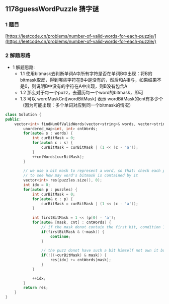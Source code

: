 ## 1178guessWordPuzzle 猜字谜

### 1 题目
[https://leetcode.cn/problems/number-of-valid-words-for-each-puzzle/](https://leetcode.cn/problems/number-of-valid-words-for-each-puzzle/)

### 2 解题思路
- 1 解题思路:
  - 1.1 使用bitmask去判断单词A中所有字符是否在单词B中出现：将B的bitmask取反，得到哪些字符在B中是没有的，然后和A相与，如果结果不是0，则说明B中没有的字符在A中出现，则B没有包含A
  - 1.2 那么对于每一个puzz，去遍历每一个word的bitmask，即可
  - 1.3 可以 wordMaskCnt[wordBitMask] 表示 wordBitMask的cnt有多少个（因为可能出现：多个单词对应到同一个bitmask的情况）

```cpp
class Solution {
public:
    vector<int> findNumOfValidWords(vector<string>& words, vector<string>& puzzles) {
        unordered_map<int, int> cntWords;
        for(auto& s : words) {
            int curBitMask = 0;
            for(auto& c : s) {
                curBitMask = curBitMask | (1 << (c - 'a'));
            }
            ++cntWords[curBitMask];
        }
        
        // we use a bit mask to represent a word, so that: check each puzz's bitmask 
        // to see how may word's bitmask is contained by it
        vector<int> res(puzzles.size(), 0);
        int idx = 0;
        for(auto& p : puzzles) {
            int curBitMask = 0;
            for(auto& c : p) {
                curBitMask = curBitMask | (1 << (c - 'a'));
            }
            
            int firstBitMask = 1 << (p[0] - 'a');
            for(auto& [mask, cnt] : cntWords) {
                // if the mask donot contain the first bit, condition 1 failed!
                if(firstBitMask & (~mask)) {
                    continue;
                }
                
                // the puzz donot have such a bit himself not own it but curword has it
                if(!((~curBitMask) & mask)) {
                    res[idx] += cntWords[mask];
                }
            }

            ++idx;
        }
        return res;
    }
}
```
